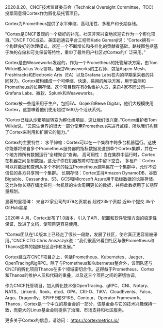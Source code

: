 

2020.8.20，CNCF技术监督委员会（Technical Oversight Committee，TOC）投票同意将Cortex作为孵化级托管项目。

Cortex为Prometheus提供了水平伸缩、高可用性、多租户和长期存储。

“Cortex是CNCF景观的一个极好的补充，社区非常兴奋地欢迎它作为一个孵化项目。”CNCF TOC成员、美国运通云平台工程师Katie Gamanji说：“Cortex拥有一个构建良好的治理模式，欢迎一个不断增长和多样化的贡献者基础。路线图包括基于块的存储和可变保留等特性，重申了最终用户社区对Cortex的广泛采用。”

Cortex是由Weaveworks发起的，作为一个Prometheus的托管解决方案，由Tom Wilkie和Julius Volz领导。通过Weaveworks的工程师，包括Aspen Mesh、Freshtracks和Electronic Arts（EA）以及Grafana Labs在内的早期采采者的共同努力，Cortex被构建成一个可伸缩、快速、易用的解决方案，用于监测和Prometheus的长期存储。这个项目现在有8名维护人员，来自4家不同公司——Grafana Labs、微软、Splunk和Weaveworks。

Cortex被一些组织用于生产，包括EA、Gojek和Rewe Digital，他们大规模使用Cortex，这意味着他们使用超过1500万个活跃系列。

“Cortex已经从沙箱项目转变为孵化级项目，这让我们很兴奋，”Cortex维护者Tom Wilkie说。“云原生世界的很大一部分使用Prometheus来进行监控，所以我们构建了Cortex来利用和扩展它的能力。”

Cortex的主要特性：
水平伸缩：Cortex可以在一个集群中跨多台机器运行。这使你能够将来自多个Prometheus服务器的指标数据发送到单个Cortex集群，并在一个地方跨所有数据运行“全球聚合”查询。
高可用性：当在集群中运行时，Cortex在机器之间复制数据。这允许你在机器故障时在图中留下空白。
多租户：Cortex可以将数据和查询从多个不同的独立Prometheus源隔离在一个集群中，允许不受信任的各方共享同一个集群。
长期存储：Cortex支持Amazon DynamoDB、谷歌Bigtable、Cassandra、S3、GCS和Microsoft Azure用于指标数据的长期存储。这允许你长期存储比任何一台机器的生命周期更长的数据，并将此数据用于长期容量规划。

显著的里程碑：
来自22家公司的379名贡献者
超过23k个贡献
近6k个提交
3k个GitHub星星

2020年 4 月，Cortex发布了1.0版本，引入了API、配置和软件管理方面的稳定性保证，改进了文档，使项目更容易使用。

“Cortex团队在1.0版本上已经走了很长一段路，发展了社区，使它真正更容易被采用。”CNCF CTO Chris Aniszczyk说：“我们很高兴看到社区与像Prometheus和Thanos这样的姐妹社区合作和发展。”

Cortex建立在CNCF项目之上，包括Prometheus、Kubernetes、Jaeger、OpenTracing和gRPC。除了与Prometheus和Kubernetes整合外，该团队还与CNCF的孵化项目Thanos在多个领域密切合作。这得益于Prometheus、Cortex和Thanos的维护人员和代码的重叠，以及这三个项目之间的密切协调。

作为CNCF托管项目，加入孵化技术像OpenTracing、gRPC、CNI、Notary、NATS、Linkerd、Rook、etcd、OPA、CRI-O、TiKV、CloudEvents、Falco、Argo、Dragonfly、SPIFFE和SPIRE、Contour、Operator Framework、Thanos，Cortex是一个中立的基金会的一部分，该基金会与它的技术兴趣保持一致，而更大的Linux基金会则提供了治理、市场支持和社区服务。


更多关于Cortex的信息，请访问：
https://cortexmetrics.io/
